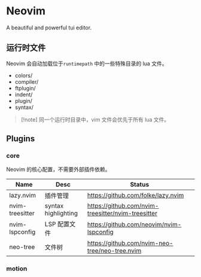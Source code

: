 # Neovim

A beautiful and powerful tui editor.

## 运行时文件

Neovim 会自动加载位于`runtimepath` 中的一些特殊目录的 lua 文件。

- colors/
- compiler/
- ftplugin/
- indent/
- plugin/
- syntax/

> [!note] 同一个运行时目录中，vim 文件会优先于所有 lua 文件。

## Plugins

### core

Neovim 的核心配置，不需要外部插件依赖。

| Name            | Desc                | Status                                               |
| --------------- | ------------------- | ---------------------------------------------------- |
| lazy.nvim       | 插件管理            | <https://github.com/folke/lazy.nvim>                 |
| nvim-treesitter | syntax highlighting | <https://github.com/nvim-treesitter/nvim-treesitter> |
| nvim-lspconfig  | LSP 配置文件        | <https://github.com/neovim/nvim-lspconfig>           |
| neo-tree        | 文件树              | <https://github.com/nvim-neo-tree/neo-tree.nvim>     |

### motion

